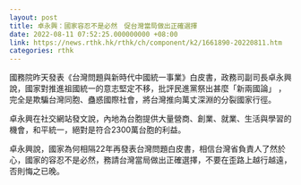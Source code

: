 ```yaml
---
layout: post
title: 卓永興：國家容忍不是必然　促台灣當局做出正確選擇
date: 2022-08-11 07:52:25.000000000 +08:00
link: https://news.rthk.hk/rthk/ch/component/k2/1661890-20220811.htm
categories: rthk
---
```


國務院昨天發表《台灣問題與新時代中國統一事業》白皮書，政務司副司長卓永興說，國家對推進祖國統一的意志堅定不移，批評民進黨祭出甚麼「新兩國論」 ，完全是欺騙台灣同胞、蠱惑國際社會，將台灣推向萬丈深淵的分裂國家行徑。

卓永興在社交網站發文說，內地為台胞提供大量營商、創業、就業、生活與學習的機會，和平統一，絕對是符合2300萬台胞的利益。

卓永興說，國家為何相隔22年再發表台灣問題白皮書，相信台灣省負責人了然於心，國家的容忍不是必然，務請台灣當局做出正確選擇，不要在歪路上越行越遠，否則悔之已晚。
